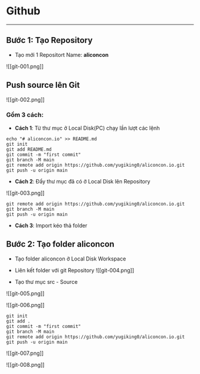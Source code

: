 # Github 
---
## Bước 1: Tạo Repository
- Tạo mới 1 Repositort Name: **aliconcon**

![[git-001.png]]

## Push source lên Git

![[git-002.png]]

### Gồm 3 cách:
- **Cách 1**: Từ thư mục ở Local Disk(PC) chạy lần lượt các lệnh

```git
echo "# aliconcon.io" >> README.md
git init
git add README.md
git commit -m "first commit"
git branch -M main
git remote add origin https://github.com/yugiking0/aliconcon.io.git
git push -u origin main
```

- **Cách 2**: Đẩy thư mục đã có ở Local Disk lên Repository

![[git-003.png]]

```git
git remote add origin https://github.com/yugiking0/aliconcon.io.git
git branch -M main
git push -u origin main
```

- **Cách 3**: Import kéo thả folder

## Bước 2: Tạo folder aliconcon
- Tạo folder aliconcon ở Local Disk Workspace
- Liên kết folder với git Repository
![[git-004.png]]

- Tạo thư mục src - Source

![[git-005.png]]

![[git-006.png]]

```git
git init
git add .
git commit -m "first commit"
git branch -M main
git remote add origin https://github.com/yugiking0/aliconcon.io.git
git push -u origin main
```


![[git-007.png]]


![[git-008.png]]

